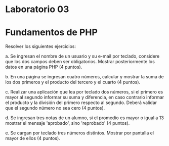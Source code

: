 # Laboratorio 03 
# Fundamentos de PHP

Resolver los siguientes ejercicios:

  a.	Se ingresan el nombre de un usuario y su e-mail por teclado, considere que los dos campos deben ser obligatorios. Mostrar posteriormente los datos en una página PHP (4 puntos).

  b.	En una página se ingresan cuatro números, calcular y mostrar la suma de los dos primeros y el producto del tercero y el cuarto (4 puntos).

  c.	Realizar una aplicación que lea por teclado dos números, si el primero es mayor al segundo informar su suma y diferencia, en caso contrario informar el producto y la división del primero respecto al segundo. Deberá validar que el segundo número no sea cero (4 puntos).

  d.	Se ingresan tres notas de un alumno, si el promedio es mayor o igual a 13 mostrar el mensaje 'aprobado', sino 'reprobado' (4 puntos).

  e.	Se cargan por teclado tres números distintos. Mostrar por pantalla el mayor de ellos (4 puntos).

